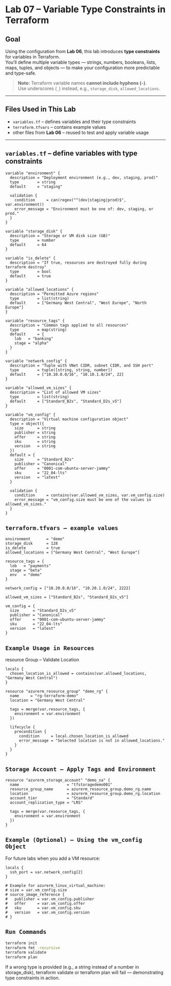 # Lab 07 – Variable Type Constraints in Terraform

## Goal

Using the configuration from **Lab 06**, this lab introduces **type constraints** for variables in Terraform.  
You’ll define multiple variable types — strings, numbers, booleans, lists, maps, tuples, and objects — to make your configuration more predictable and type-safe.

> **Note:** Terraform variable names **cannot include hyphens (`-`)**.  
> Use underscores (`_`) instead, e.g., `storage_disk`, `allowed_locations`.

---

## Files Used in This Lab

- `variables.tf` – defines variables and their type constraints  
- `terraform.tfvars` – contains example values  
- other files from **Lab 06** – reused to test and apply variable usage  

---

## `variables.tf` – define variables with type constraints

```hcl
variable "environment" {
  description = "Deployment environment (e.g., dev, staging, prod)"
  type        = string
  default     = "staging"

  validation {
    condition     = can(regex("^(dev|staging|prod)$", var.environment))
    error_message = "Environment must be one of: dev, staging, or prod."
  }
}

variable "storage_disk" {
  description = "Storage or VM disk size (GB)"
  type        = number
  default     = 64
}

variable "is_delete" {
  description = "If true, resources are destroyed fully during terraform destroy"
  type        = bool
  default     = true
}

variable "allowed_locations" {
  description = "Permitted Azure regions"
  type        = list(string)
  default     = ["Germany West Central", "West Europe", "North Europe"]
}

variable "resource_tags" {
  description = "Common tags applied to all resources"
  type        = map(string)
  default     = {
    lob   = "banking"
    stage = "alpha"
  }
}

variable "network_config" {
  description = "Tuple with VNet CIDR, subnet CIDR, and SSH port"
  type        = tuple([string, string, number])
  default     = ["10.10.0.0/16", "10.10.1.0/24", 22]
}

variable "allowed_vm_sizes" {
  description = "List of allowed VM sizes"
  type        = list(string)
  default     = ["Standard_B2s", "Standard_D2s_v5"]
}

variable "vm_config" {
  description = "Virtual machine configuration object"
  type = object({
    size      = string
    publisher = string
    offer     = string
    sku       = string
    version   = string
  })
  default = {
    size      = "Standard_B2s"
    publisher = "Canonical"
    offer     = "0001-com-ubuntu-server-jammy"
    sku       = "22_04-lts"
    version   = "latest"
  }

  validation {
    condition     = contains(var.allowed_vm_sizes, var.vm_config.size)
    error_message = "vm_config.size must be one of the values in allowed_vm_sizes."
  }
}
````

## `terraform.tfvars – example values`
```hcl
environment       = "demo"
storage_disk      = 128
is_delete         = true
allowed_locations = ["Germany West Central", "West Europe"]

resource_tags = {
  lob   = "payments"
  stage = "beta"
  env   = "demo"
}

network_config = ["10.20.0.0/16", "10.20.1.0/24", 2222]

allowed_vm_sizes = ["Standard_B2s", "Standard_D2s_v5"]

vm_config = {
  size      = "Standard_D2s_v5"
  publisher = "Canonical"
  offer     = "0001-com-ubuntu-server-jammy"
  sku       = "22_04-lts"
  version   = "latest"
}
````

## `Example Usage in Resources`
resource Group – Validate Location
```hcl
locals {
  chosen_location_is_allowed = contains(var.allowed_locations, "Germany West Central")
}

resource "azurerm_resource_group" "demo_rg" {
  name     = "rg-terraform-demo"
  location = "Germany West Central"

  tags = merge(var.resource_tags, {
    environment = var.environment
  })

  lifecycle {
    precondition {
      condition     = local.chosen_location_is_allowed
      error_message = "Selected location is not in allowed_locations."
    }
  }
}
````

## `Storage Account – Apply Tags and Environment`
```hcl
resource "azurerm_storage_account" "demo_sa" {
  name                     = "tfstoragedemo001"
  resource_group_name      = azurerm_resource_group.demo_rg.name
  location                 = azurerm_resource_group.demo_rg.location
  account_tier             = "Standard"
  account_replication_type = "LRS"

  tags = merge(var.resource_tags, {
    environment = var.environment
  })
}
````

## `Example (Optional) – Using the vm_config Object`
For future labs when you add a VM resource:

```hcl
locals {
  ssh_port = var.network_config[2]
}

# Example for azurerm_linux_virtual_machine:
# size = var.vm_config.size
# source_image_reference {
#   publisher = var.vm_config.publisher
#   offer     = var.vm_config.offer
#   sku       = var.vm_config.sku
#   version   = var.vm_config.version
# }
````

## `Run Commands`
```bash
terraform init
terraform fmt -recursive
terraform validate
terraform plan
````
If a wrong type is provided (e.g., a string instead of a number in storage_disk),
terraform validate or terraform plan will fail — demonstrating type constraints in action.
